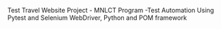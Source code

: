 Test Travel Website Project - MNLCT Program -Test Automation Using Pytest and Selenium WebDriver,
Python and POM framework

